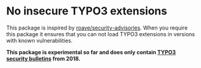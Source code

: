 # No insecure TYPO3 extensions

This package is inspired by [roave/security-advisories](https://github.com/Roave/SecurityAdvisories).
When you require this package it ensures that you can not load TYPO3 extensions in versions with known
vulnerabilities.

**This package is experimental so far and does only contain [TYPO3 security bulletins](https://typo3.org/help/security-advisories/) from 2018.**
